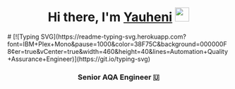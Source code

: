<h1 align="center">Hi there, I'm <a href="https://www.linkedin.com/in/yauheni-minchanka-178067149" target="_blank">Yauheni</a> 
<img src="https://github.com/blackcater/blackcater/raw/main/images/Hi.gif" height="32"/></h1>
# [![Typing SVG](https://readme-typing-svg.herokuapp.com?font=IBM+Plex+Mono&pause=1000&color=38F75C&background=000000F8&center=true&vCenter=true&width=460&height=40&lines=Automation+Quality+Assurance+Engineer)](https://git.io/typing-svg)
<h3 align="center">Senior AQA Engineer 🇺</h3>
